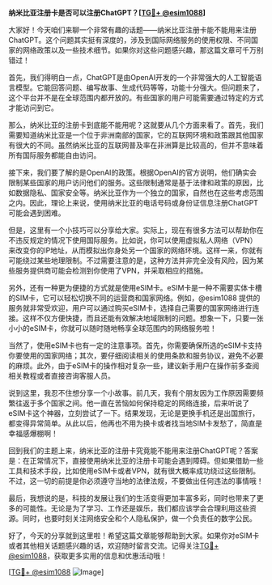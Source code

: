 **纳米比亚注册卡是否可以注册ChatGPT？[[TG💪+ @esim1088](https://t.me/s/esim1088)]**

大家好！今天咱们来聊一个非常有趣的话题——纳米比亚注册卡能不能用来注册ChatGPT。这个问题其实挺有深度的，涉及到国际网络服务的使用权限、不同国家的网络政策以及一些技术细节。如果你对这些问题感兴趣，那这篇文章可千万别错过！

首先，我们得明白一点，ChatGPT是由OpenAI开发的一个非常强大的人工智能语言模型。它能回答问题、编写故事、生成代码等等，功能十分强大。但问题来了，这个平台并不是在全球范围内都开放的。有些国家的用户可能需要通过特定的方式才能访问到它。

那么，纳米比亚的注册卡到底能不能用呢？这就要从几个方面来看了。首先，我们需要知道纳米比亚是一个位于非洲南部的国家，它的互联网环境和政策跟其他国家有很大的不同。虽然纳米比亚的互联网普及率在非洲算是比较高的，但并不意味着所有国际服务都能自由访问。

接下来，我们要了解的是OpenAI的政策。根据OpenAI的官方说明，他们确实会限制某些国家的用户访问他们的服务。这些限制通常是基于法律和政策的原因，比如数据隐私、国家安全等。纳米比亚作为一个独立的国家，自然也在这些考虑范围之内。因此，理论上来说，使用纳米比亚的电话号码或身份证信息注册ChatGPT可能会遇到困难。

但是，这里有一个小技巧可以分享给大家。实际上，现在有很多方法可以帮助你在不违反规定的情况下使用国际服务。比如说，你可以使用虚拟私人网络（VPN）来改变你的IP地址，从而模拟出你身处另一个国家的网络环境。这样一来，你就有可能绕过某些地理限制。不过需要注意的是，这种方法并非完全没有风险，因为某些服务提供商可能会检测到你使用了VPN，并采取相应的措施。

另外，还有一种更为便捷的方式就是使用eSIM卡。eSIM卡是一种不需要实体卡槽的SIM卡，它可以轻松切换不同的运营商和国家网络。例如，@esim1088 提供的服务就非常受欢迎，用户可以通过购买eSIM卡，选择自己需要的国家网络进行连接。这样不仅方便快捷，而且还能有效解决地域限制的问题。想象一下，只要一张小小的eSIM卡，你就可以随时随地畅享全球范围内的网络服务啦！

当然了，使用eSIM卡也有一定的注意事项。首先，你需要确保所选的eSIM卡支持你要使用的国家网络；其次，要仔细阅读相关的使用条款和服务协议，避免不必要的麻烦。此外，由于eSIM卡的操作相对复杂一些，建议新手用户在操作前多查阅相关教程或者直接咨询客服人员。

说到这里，我忍不住想分享一个小故事。前几天，我有个朋友因为工作原因需要频繁往返于多个国家之间。他一直在苦恼如何保持稳定的网络连接，后来听说了eSIM卡这个神器，立刻尝试了一下。结果发现，无论是更换手机还是出国旅行，都变得异常简单。从此以后，他再也不用为换卡或者找当地SIM卡发愁了，简直是幸福感爆棚啊！

回到我们的主题上来，纳米比亚的注册卡究竟能不能用来注册ChatGPT呢？答案是：在正常情况下，直接使用纳米比亚的注册卡可能会遇到障碍。但如果借助一些工具和技术手段，比如使用eSIM卡或者VPN，就有很大概率成功绕过这些限制。不过，这一切的前提是你必须遵守当地的法律法规，不要做出任何违法的事情哦！

最后，我想说的是，科技的发展让我们的生活变得更加丰富多彩，同时也带来了更多的可能性。无论是为了学习、工作还是娱乐，我们都应该学会合理利用这些资源。同时，也要时刻关注网络安全和个人隐私保护，做一个负责任的数字公民。

好了，今天的分享就到这里啦！希望这篇文章能够帮助到大家。如果你对eSIM卡或者其他相关话题感兴趣的话，欢迎随时留言交流。记得关注[TG💪+ @esim1088](https://t.me/s/esim1088)，获取更多实用的信息和优惠活动哦！

[[TG💪+ @esim1088](https://t.me/s/esim1088) ![Image](https://i.postimg.cc/4NQfJmqS/Snipaste-2025-05-13-00-14-12.png)]